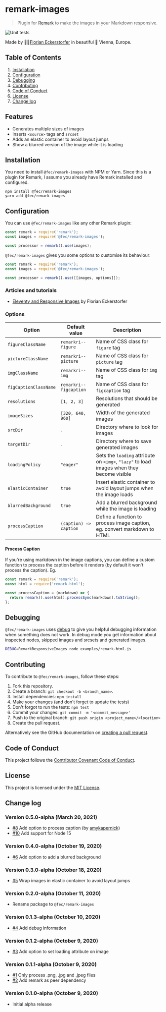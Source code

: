 # remark-images

> Plugin for [Remark](https://remark.js.org/) to make the images in your Markdown responsive.

![Unit tests](https://github.com/florianeckerstorfer/remark-images/workflows/Unit%20tests/badge.svg)

Made by 👨‍💻[Florian Eckerstorfer](https://florian.ec) in beautiful 🎡 Vienna, Europe.

## Table of Contents

1. [Installation](#installation)
2. [Configuration](#configuration)
3. [Debugging](#debugging)
4. [Contributing](#contributing)
5. [Code of Conduct](#code-of-conduct)
6. [License](#license)
7. [Change log](#change-log)

## Features

- Generates multiple sizes of images
- Inserts `<source>` tags and `srcset`
- Adds an elastic container to avoid layout jumps
- Show a blurred version of the image while it is loading

## Installation

You need to install `@fec/remark-images` with NPM or Yarn. Since this is a plugin for Remark, I assume you already have Remark installed and configured.

```shell
npm install @fec/remark-images
yarn add @fec/remark-images
```

## Configuration

You can use `@fec/remark-images` like any other Remark plugin:

```javascript
const remark = require('remark');
const images = require('@fec/remark-images');

const processor = remark().use(images);
```

`@fec/remark-images` gives you some options to customise its behaviour:

```javascript
const remark = require('remark');
const images = require('@fec/remark-images');

const processor = remark().use([[images, options]]);
```

### Articles and tutorials

- [Eleventy and Responsive Images](https://florian.ec/blog/eleventy-and-responsive-images/) by Florian Eckerstorfer

### Options

| Option                | Default value          | Description                                                                               |
| --------------------- | ---------------------- | ----------------------------------------------------------------------------------------- |
| `figureClassName`     | `remarkri--figure`     | Name of CSS class for `figure` tag                                                        |
| `pictureClassName`    | `remarkri--picture`    | Name of CSS class for `picture` tag                                                       |
| `imgClassName`        | `remarkri--img`        | Name of CSS class for `img` tag                                                           |
| `figCaptionClassName` | `remarkri--figcaption` | Name of CSS class for `figcaption` tag                                                    |
| `resolutions`         | `[1, 2, 3]`            | Resolutions that should be generated                                                      |
| `imageSizes`          | `[320, 640, 960]`      | Width of the generated images                                                             |
| `srcDir`              | `.`                    | Directory where to look for images                                                        |
| `targetDir`           | `.`                    | Directory where to save generated images                                                  |
| `loadingPolicy`       | `"eager"`              | Sets the `loading` attribute on `<img>`, `"lazy"` to load images when they become visible |
| `elasticContainer`    | `true`                 | Insert elastic container to avoid layout jumps when the image loads                       |
| `blurredBackground`   | `true`                 | Add a blurred background while the image is loading                                       |
| `processCaption`      | `(caption) => caption` | Define a function to process image caption, eg. convert markdown to HTML                  |

#### Process Caption

If you're using markdown in the image captions, you can define a custom function to process the caption before it renders (by default it won't process the caption). Eg.

```js
const remark = require('remark');
const html = require('remark-html');

const processCaption = (markdown) => {
  return remark().use(html).processSync(markdown).toString();
};
```

## Debugging

`@fec/remark-images` uses [debug](https://www.npmjs.com/package/debug) to give you helpful debugging information when something does not work. In debug mode you get information about inspected nodes, skipped images and srcsets and generated images.

```bash
DEBUG=RemarkResponsiveImages node examples/remark-html.js
```

## Contributing

To contribute to `@fec/remark-images`, follow these steps:

1. Fork this repository.
2. Create a branch: `git checkout -b <branch_name>`.
3. Install dependencies: `npm install`
4. Make your changes (and don't forget to update the tests)
5. Don't forgot to run the tests: `npm test`
6. Commit your changes: `git commit -m '<commit_message>'`
7. Push to the original branch: `git push origin <project_name>/<location>`
8. Create the pull request.

Alternatively see the GitHub documentation on [creating a pull request](https://help.github.com/en/github/collaborating-with-issues-and-pull-requests/creating-a-pull-request).

## Code of Conduct

This project follows the [Contributor Covenant Code of Conduct](CODE_OF_CONDUCT.md).

## License

This project is licensed under the [MIT License](LICENSE.md).

## Change log

### Version 0.5.0-alpha (March 20, 2021)

- [#8](https://github.com/florianeckerstorfer/remark-images/pull/8) Add option to process caption (by [amykapernick](https://github.com/amykapernick))
- [#10](https://github.com/florianeckerstorfer/remark-images/pull/10) Add support for Node 15

### Version 0.4.0-alpha (October 19, 2020)

- [#6](https://github.com/florianeckerstorfer/remark-images/pull/6) Add option to add a blurred background

### Version 0.3.0-alpha (October 18, 2020)

- [#5](https://github.com/florianeckerstorfer/remark-images/pull/5) Wrap images in elastic container to avoid layout jumps

### Version 0.2.0-alpha (October 11, 2020)

- Rename package to `@fec/remark-images`

### Version 0.1.3-alpha (October 10, 2020)

- [#4](https://github.com/florianeckerstorfer/remark-images/pull/4) Add debug information

### Version 0.1.2-alpha (October 9, 2020)

- [#3](https://github.com/florianeckerstorfer/remark-images/pull/3) Add option to set loading attribute on image

### Version 0.1.1-alpha (October 9, 2020)

- [#1](https://github.com/florianeckerstorfer/remark-images/pull/1) Only process .png, .jpg and .jpeg files
- [#2](https://github.com/florianeckerstorfer/remark-images/pull/2) Add remark as peer dependency

### Version 0.1.0-alpha (October 9, 2020)

- Initial alpha release
